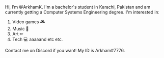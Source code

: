 Hi, I’m @ArkhamK. I'm a bachelor's student in Karachi, Pakistan and am currently getting a Computer Systems Engineering degree. I'm interested in:
1. Video games  🎮
2. Music        🎹
3. Art          ✏
4. Tech         💻
aaaaand etc etc.

Contact me on Discord if you want! My ID is Arkham#7776.


